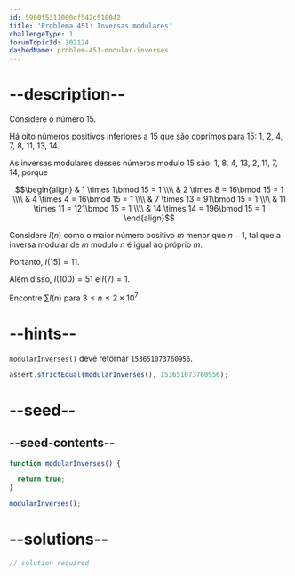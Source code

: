 ```yaml
---
id: 5900f5311000cf542c510042
title: 'Problema 451: Inversas modulares'
challengeType: 1
forumTopicId: 302124
dashedName: problem-451-modular-inverses
---
```


# --description--

Considere o número 15.

Há oito números positivos inferiores a 15 que são coprimos para 15: 1, 2, 4, 7, 8, 11, 13, 14.

As inversas modulares desses números modulo 15 são: 1, 8, 4, 13, 2, 11, 7, 14, porque

$$\begin{align}
  & 1  \times 1\bmod 15 = 1 \\\\
  & 2  \times 8  = 16\bmod 15 = 1 \\\\
  & 4  \times 4  = 16\bmod 15 = 1 \\\\
  & 7  \times 13 = 91\bmod 15 = 1 \\\\
  & 11 \times 11 = 121\bmod 15 = 1 \\\\
  & 14 \times 14 = 196\bmod 15 = 1
\end{align}$$

Considere $I(n)$ como o maior número positivo $m$ menor que $n - 1$, tal que a inversa modular de $m$ modulo $n$ é igual ao próprio $m$.

Portanto, $I(15) = 11$.

Além disso, $I(100) = 51$ e $I(7) = 1$.

Encontre $\sum I(n)$ para $3 ≤ n ≤ 2 \times {10}^7$

# --hints--

`modularInverses()` deve retornar `153651073760956`.

```js
assert.strictEqual(modularInverses(), 153651073760956);
```

# --seed--

## --seed-contents--

```js
function modularInverses() {

  return true;
}

modularInverses();
```

# --solutions--

```js
// solution required
```
